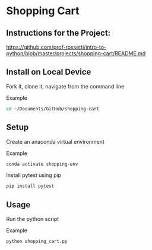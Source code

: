 # Shopping Cart

## Instructions for the Project:
https://github.com/prof-rossetti/intro-to-python/blob/master/projects/shopping-cart/README.md

## Install on Local Device
Fork it, clone it, navigate from the command line

Example
```sh
cd ~/Documents/GitHub/shopping-cart
```

## Setup
Create an anaconda virtual environment

Example
```sh
conda activate shopping-env
```
Install pytest using pip
```sh
pip install pytest
```

## Usage
Run the python script

Example
``` sh
python shopping_cart.py
```


